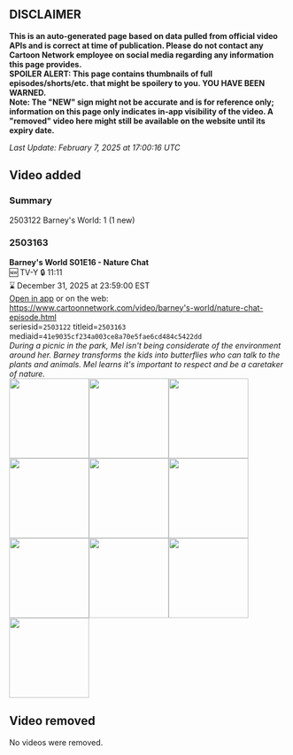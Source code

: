 ## DISCLAIMER
**This is an auto-generated page based on data pulled from official video APIs and is correct at time of publication. Please do not contact any Cartoon Network employee on social media regarding any information this page provides.**  
**SPOILER ALERT: This page contains thumbnails of full episodes/shorts/etc. that might be spoilery to you. YOU HAVE BEEN WARNED.**  
**Note: The "NEW" sign might not be accurate and is for reference only; information on this page only indicates in-app visibility of the video. A "removed" video here might still be available on the website until its expiry date.**  

_Last Update: February 7, 2025 at 17:00:16 UTC_
## Video added
### Summary
2503122 Barney's World: 1 (1 new)  
### 2503163
**Barney's World S01E16 - Nature Chat**  
🆕 TV-Y 🔒 11:11  
⌛ December 31, 2025 at 23:59:00 EST  
[Open in app](https://cnvideo.sercomkc.org/redirector.html?type=cnapp&seriesid=1000000000093702&titleid=2503163&mediaid=41e9035cf234a003ce8a70e5fae6cd484c5422dd) or on the web: https://www.cartoonnetwork.com/video/barney's-world/nature-chat-episode.html  
seriesid=`2503122` titleid=`2503163` mediaid=`41e9035cf234a003ce8a70e5fae6cd484c5422dd`  
_During a picnic in the park, Mel isn't being considerate of the environment around her. Barney transforms the kids into butterflies who can talk to the plants and animals. Mel learns it's important to respect and be a caretaker of nature._  
<a href="https://s3.amazonaws.com/cartoonorchestrator/2503163_001_1280x720.jpg"><img src="https://s3.amazonaws.com/cartoonorchestrator/2503163_001_640x360.jpg" height="144px" /></a><a href="https://s3.amazonaws.com/cartoonorchestrator/2503163_002_1280x720.jpg"><img src="https://s3.amazonaws.com/cartoonorchestrator/2503163_002_640x360.jpg" height="144px" /></a><a href="https://s3.amazonaws.com/cartoonorchestrator/2503163_003_1280x720.jpg"><img src="https://s3.amazonaws.com/cartoonorchestrator/2503163_003_640x360.jpg" height="144px" /></a><a href="https://s3.amazonaws.com/cartoonorchestrator/2503163_004_1280x720.jpg"><img src="https://s3.amazonaws.com/cartoonorchestrator/2503163_004_640x360.jpg" height="144px" /></a><a href="https://s3.amazonaws.com/cartoonorchestrator/2503163_005_1280x720.jpg"><img src="https://s3.amazonaws.com/cartoonorchestrator/2503163_005_640x360.jpg" height="144px" /></a><a href="https://s3.amazonaws.com/cartoonorchestrator/2503163_006_1280x720.jpg"><img src="https://s3.amazonaws.com/cartoonorchestrator/2503163_006_640x360.jpg" height="144px" /></a><a href="https://s3.amazonaws.com/cartoonorchestrator/2503163_007_1280x720.jpg"><img src="https://s3.amazonaws.com/cartoonorchestrator/2503163_007_640x360.jpg" height="144px" /></a><a href="https://s3.amazonaws.com/cartoonorchestrator/2503163_008_1280x720.jpg"><img src="https://s3.amazonaws.com/cartoonorchestrator/2503163_008_640x360.jpg" height="144px" /></a><a href="https://s3.amazonaws.com/cartoonorchestrator/2503163_009_1280x720.jpg"><img src="https://s3.amazonaws.com/cartoonorchestrator/2503163_009_640x360.jpg" height="144px" /></a><a href="https://s3.amazonaws.com/cartoonorchestrator/2503163_010_1280x720.jpg"><img src="https://s3.amazonaws.com/cartoonorchestrator/2503163_010_640x360.jpg" height="144px" /></a>
## Video removed
No videos were removed.  
